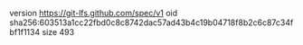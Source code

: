version https://git-lfs.github.com/spec/v1
oid sha256:603513a1cc22fbd0c8c8742dac57ad43b4c19b04718f8b2c6c87c34fbf1f1134
size 493
